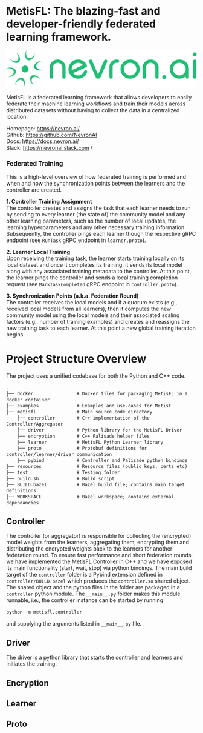 # MetisFL: The blazing-fast and developer-friendly federated learning framework.

<div align="center">
 <img src="docs/img/logos/logo_png_01.png" width="600px">
</div>


MetisFL is a federated learning framework that allows developers to easily federate their machine learning workflows and train their models across distributed datasets without having to collect the data in a centralized location. 

Homepage: https://nevron.ai/ \
Github: https://github.com/NevronAI \
Docs: https://docs.nevron.ai/ \
Slack: https://nevronai.slack.com \


### Federated Training

This is a high-level overview of how federated training is performed and when and how the synchronization points between
the learners and the controller are created.

**1. Controller Training Assignment**\
The controller creates and assigns the task that each learner needs to run by sending to every learner (the state of)
the community model and any other learning parameters, such as the number of local updates, the learning hyperparameters
and any other necessary training information. Subsequently, the controller pings each learner though the respective gRPC
endpoint (see `RunTask` gRPC endpoint in `learner.proto`). 

**2. Learner Local Training** \
Upon receiving the training task, the learner starts training locally on its local dataset and once it completes its
training, it sends its local model along with any associated training metadata to the controller. At this point, the 
learner pings the controller and sends a local training completion request (see `MarkTaskCompleted` gRPC endpoint in `controller.proto`).

**3. Synchronization Points (a.k.a. Federation Round)** \
The controller receives the local models and if a quorum exists (e.g., received local models from all learners), then it
computes the new community model using the local models and their associated scaling factors
(e.g., number of training examples) and creates and reassigns the new training task to each learner. At this point a new
global training iteration begins. 
   


# Project Structure Overview
The project uses a unified codebase for both the Python and C++ code. 

    .
    ├── docker                # Docker files for packaging MetisFL in a docker container       
    ├── examples              # Examples and use-cases for MetisF
    ├── metisfl               # Main source code directory
        ├── controller        # C++ implementation of the Controller/Aggregator
        ├── driver            # Python library for the MetisFL Driver
        ├── encryption        # C++ Palisade helper files
        ├── learner           # MetisFL Python Learner library 
        ├── proto             # Protobuf definitions for controller/learner/driver communication
        ├── pybind            # Controller and Palisade python bindings 
    ├── resources             # Resource files (public keys, certs etc)
    ├── test                  # Testing folder
    ├── build.sh              # Build script 
    ├── BUILD.bazel           # Bazel build file; contains main target definitions
    ├── WORKSPACE             # Bazel workspace; contains external dependancies

## Controller 
The controller (or aggregator) is responsible for collecting the (encrypted) model weights from the learners, aggregating them, encrypting them and distributing the encrypted weights back to the learners for another federation round. To ensure fast performance and short federation rounds, we have implemented the MetisFL Controller in C++ and we have exposed its main functionality (start, wait, stop) via python bindings. The main build target of the `controller` folder is a Pybind extension defined in `controller/BUILD.bazel` which produces the `controller.so` shared object. The shared object and the python files in the folder are packaged in a `controller` python module. The `__main__.py` folder makes this module runnable, i.e., the controller instance can be started by running 

```Python
python -m metisfl.controller
``` 

and supplying the arguments listed in `__main__.py` file.

## Driver
The driver is a python library that starts the controller and learners and initiates the training. 

## Encryption 

## Learner 

## Proto 
